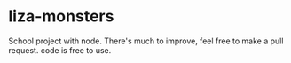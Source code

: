 # liza-monsters
School project with node. There's much to improve, feel free to make a pull request. 
code is free to use. 
